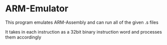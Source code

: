 # ARM-Emulator
This program emulates ARM-Assembly and can run all of the given .s files

It takes in each instruction as a 32bit binary instruction word and processes them accordingly

